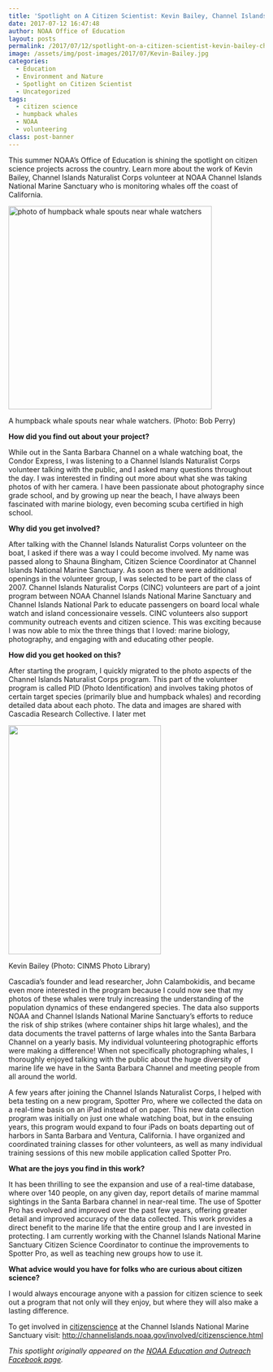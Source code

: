 ```yaml
---
title: 'Spotlight on A Citizen Scientist: Kevin Bailey, Channel Islands Naturalist Corps volunteer'
date: 2017-07-12 16:47:48
author: NOAA Office of Education
layout: posts
permalink: /2017/07/12/spotlight-on-a-citizen-scientist-kevin-bailey-channel-islands-naturalist-corps-volunteer/
image: /assets/img/post-images/2017/07/Kevin-Bailey.jpg
categories:
  - Education
  - Environment and Nature
  - Spotlight on Citizen Scientist
  - Uncategorized
tags:
  - citizen science
  - humpback whales
  - NOAA
  - volunteering
class: post-banner
---
```


This summer NOAA’s Office of Education is shining the spotlight on citizen science projects across the country. Learn more about the work of Kevin Bailey, Channel Islands Naturalist Corps volunteer at NOAA Channel Islands National Marine Sanctuary who is monitoring whales off the coast of California.

<div class="image-in-post-body">
  <img class="wp-image-32956" src="{{ site.baseurl }}/assets/img/post-images/2017/07/walewatchingcreditbobperry.jpg" alt="photo of humpback whale spouts near whale watchers" height="400" />
  
  <p class="image-caption">
    A humpback whale spouts near whale watchers. (Photo: Bob Perry)
  </p>
</div>

**How did you find out about your project?**

While out in the Santa Barbara Channel on a whale watching boat, the Condor Express, I was listening to a Channel Islands Naturalist Corps volunteer talking with the public, and I asked many questions throughout the day. I was interested in finding out more about what she was taking photos of with her camera. I have been passionate about photography since grade school, and by growing up near the beach, I have always been fascinated with marine biology, even becoming scuba certified in high school.

**Why did you get involved?**

After talking with the Channel Islands Naturalist Corps volunteer on the boat, I asked if there was a way I could become involved. My name was passed along to Shauna Bingham, Citizen Science Coordinator at Channel Islands National Marine Sanctuary. As soon as there were additional openings in the volunteer group, I was selected to be part of the class of 2007. Channel Islands Naturalist Corps (CINC) volunteers are part of a joint program between NOAA Channel Islands National Marine Sanctuary and Channel Islands National Park to educate passengers on board local whale watch and island concessionaire vessels. CINC volunteers also support community outreach events and citizen science. This was exciting because I was now able to mix the three things that I loved: marine biology, photography, and engaging with and educating other people.

**How did you get hooked on this?**

After starting the program, I quickly migrated to the photo aspects of the Channel Islands Naturalist Corps program. This part of the volunteer program is called PID (Photo Identification) and involves taking photos of certain target species (primarily blue and humpback whales) and recording detailed data about each photo. The data and images are shared with Cascadia Research Collective. I later met

<div class="image-in-post-body" style="width: 410px">
  <img src="{{ site.baseurl }}/assets/img/post-images/2017/07/Kevin-Bailey-II.jpg" alt="" width="300" height="451" />
  
  <p class="image-caption">
    Kevin Bailey (Photo: CINMS Photo Library)
  </p>
</div>

Cascadia&#8217;s founder and lead researcher, John Calambokidis, and became even more interested in the program because I could now see that my photos of these whales were truly increasing the understanding of the population dynamics of these endangered species. The data also supports NOAA and Channel Islands National Marine Sanctuary&#8217;s efforts to reduce the risk of ship strikes (where container ships hit large whales), and the data documents the travel patterns of large whales into the Santa Barbara Channel on a yearly basis. My individual volunteering photographic efforts were making a difference! When not specifically photographing whales, I thoroughly enjoyed talking with the public about the huge diversity of marine life we have in the Santa Barbara Channel and meeting people from all around the world.

A few years after joining the Channel Islands Naturalist Corps, I helped with beta testing on a new program, Spotter Pro, where we collected the data on a real-time basis on an iPad instead of on paper. This new data collection program was initially on just one whale watching boat, but in the ensuing years, this program would expand to four iPads on boats departing out of harbors in Santa Barbara and Ventura, California. I have organized and coordinated training classes for other volunteers, as well as many individual training sessions of this new mobile application called Spotter Pro.

**What are the joys you find in this work?**

It has been thrilling to see the expansion and use of a real-time database, where over 140 people, on any given day, report details of marine mammal sightings in the Santa Barbara channel in near-real time. The use of Spotter Pro has evolved and improved over the past few years, offering greater detail and improved accuracy of the data collected. This work provides a direct benefit to the marine life that the entire group and I are invested in protecting. I am currently working with the Channel Islands National Marine Sanctuary Citizen Science Coordinator to continue the improvements to Spotter Pro, as well as teaching new groups how to use it.

**What advice would you have for folks who are curious about citizen science?**

I would always encourage anyone with a passion for citizen science to seek out a program that not only will they enjoy, but where they will also make a lasting difference.

To get involved in [citizenscience](https://www.facebook.com/hashtag/citizenscience?source=feed_text) at the Channel Islands National Marine Sanctuary visit: <a href="http://channelislands.noaa.gov/involved/citizenscience.html" target="_blank" rel="nofollow noopener">http://channelislands.noaa.gov/involved/citizenscience.html</a>

_This spotlight originally appeared on the [NOAA Education and Outreach Facebook page](https://www.facebook.com/NOAAeducation/)._
